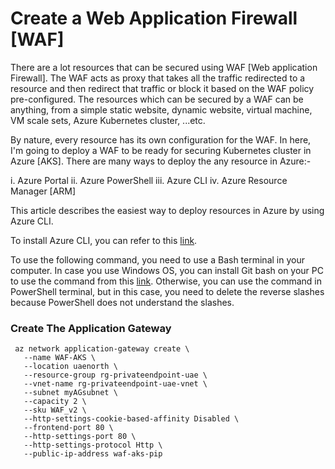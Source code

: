 # Create a Web Application Firewall [WAF]

There are a lot resources that can be secured using WAF [Web application Firewall]. The WAF acts as proxy that takes all the traffic redirected to a resource and then redirect that traffic or block it based on the WAF policy pre-configured. The resources which can be secured by a WAF can be anything, from a simple static website, dynamic website, virtual machine, VM scale sets, Azure Kubernetes cluster, ...etc. 

By nature, every resource has its own configuration for the WAF. In here, I'm going to deploy a WAF to be ready for securing Kubernetes cluster in Azure [AKS]. There are many ways to deploy the any resource in Azure:-

i. Azure Portal
ii. Azure PowerShell
iii. Azure CLI
iv. Azure Resource Manager [ARM]

This article describes the easiest way to deploy resources in Azure by using Azure CLI. 

To install Azure CLI, you can refer to this [link](https://docs.microsoft.com/en-us/cli/azure/install-azure-cli).

To use the following command, you need to use a Bash terminal in your computer. In case you use Windows OS, you can install Git bash on your PC to use the command from this [link](https://git-scm.com/downloads). Otherwise, you can use the command in PowerShell terminal, but in this case, you need to delete the reverse slashes because PowerShell does not understand the slashes.

### Create The Application Gateway

     az network application-gateway create \
       --name WAF-AKS \
       --location uaenorth \
       --resource-group rg-privateendpoint-uae \
       --vnet-name rg-privateendpoint-uae-vnet \
       --subnet myAGsubnet \
       --capacity 2 \
       --sku WAF_v2 \
       --http-settings-cookie-based-affinity Disabled \
       --frontend-port 80 \
       --http-settings-port 80 \
       --http-settings-protocol Http \
       --public-ip-address waf-aks-pip



